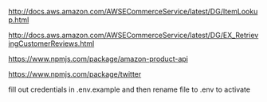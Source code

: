 http://docs.aws.amazon.com/AWSECommerceService/latest/DG/ItemLookup.html

http://docs.aws.amazon.com/AWSECommerceService/latest/DG/EX_RetrievingCustomerReviews.html

https://www.npmjs.com/package/amazon-product-api


https://www.npmjs.com/package/twitter   

fill out credentials in .env.example and then rename file to .env to activate
